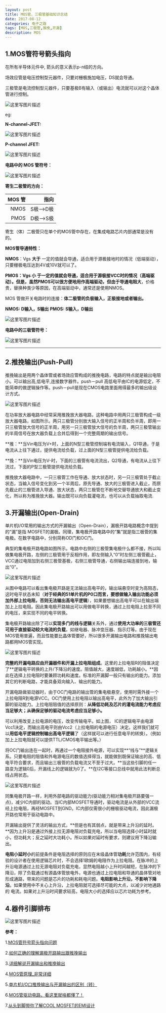 ```yaml
---
layout: post
title: MOS管，三极管基础知识总结
date: 2017-08-12
categories: 电子之路
tags: [MOS,三极管,推挽,开漏]
description: MOS
---
```


## **1.MOS管符号箭头指向**

在所有半导体元件中, 箭头的意义表示p-n结的方向。

场效应管是电压控制型元器件，只要对栅极施加电压，DS就会导通。

三极管是电流控制型元器件，只要基极B有输入（或输出）电流就可以对这个晶体管进行控制。

![这里写图片描述](http://img.blog.csdn.net/20170808144524847?watermark/2/text/aHR0cDovL2Jsb2cuY3Nkbi5uZXQvd3d0MTg4MTE3MDc5NzE=/font/5a6L5L2T/fontsize/400/fill/I0JBQkFCMA==/dissolve/70/gravity/SouthEast)

eg:

**N-channel-JFET:**

![这里写图片描述](http://img.blog.csdn.net/20170811115650677?watermark/2/text/aHR0cDovL2Jsb2cuY3Nkbi5uZXQvd3d0MTg4MTE3MDc5NzE=/font/5a6L5L2T/fontsize/400/fill/I0JBQkFCMA==/dissolve/70/gravity/SouthEast)

**P-channel JFET:**

![这里写图片描述](http://img.blog.csdn.net/20170811131810263?watermark/2/text/aHR0cDovL2Jsb2cuY3Nkbi5uZXQvd3d0MTg4MTE3MDc5NzE=/font/5a6L5L2T/fontsize/400/fill/I0JBQkFCMA==/dissolve/70/gravity/SouthEast)

**电路中的 MOS 管符号：**

![这里写图片描述](http://img.blog.csdn.net/20170811114527938?watermark/2/text/aHR0cDovL2Jsb2cuY3Nkbi5uZXQvd3d0MTg4MTE3MDc5NzE=/font/5a6L5L2T/fontsize/400/fill/I0JBQkFCMA==/dissolve/70/gravity/SouthEast)

**寄生二极管的方向：**

|MOS 管|指向|
|------:|------:|
|NMOS   |S极——>D极|
|PMOS   |D极——>S极|

寄生（体）二极管只在单个的MOS管中存在，在集成电路芯片内部通常是没有的。

**MOS管导通特性：**

**NMOS**：Vgs **大于** 一定的值就会导通，适合用于源极接地时的情况（低端驱动），只要栅极电压达到4V或10V就可以了。

**PMOS：**Vgs **小** 于一定的值就会导通，适合用于源极接VCC时的情况（高端驱动）。但是，虽然PMOS可以很方便地用作高端驱动，但由于**导通电阻大**，价格贵，替换种类少等原因，在高端驱动中，通常还是使用NMOS。

MOS 管做开关电路时的连接：**体二极管的负极输入，正极接地或者输出。**

**NMOS: D输入，S输出**
**PMOS: S输入，D输出**

![这里写图片描述](http://img.blog.csdn.net/20170811153241083?watermark/2/text/aHR0cDovL2Jsb2cuY3Nkbi5uZXQvd3d0MTg4MTE3MDc5NzE=/font/5a6L5L2T/fontsize/400/fill/I0JBQkFCMA==/dissolve/70/gravity/SouthEast)

**电路中的三极管符号：**

![这里写图片描述](http://img.blog.csdn.net/20170811132608215?watermark/2/text/aHR0cDovL2Jsb2cuY3Nkbi5uZXQvd3d0MTg4MTE3MDc5NzE=/font/5a6L5L2T/fontsize/400/fill/I0JBQkFCMA==/dissolve/70/gravity/SouthEast)
_______

## **2.推挽输出(Push-Pull)**

推挽输出是用两个晶体管或者场效应管构成的推挽电路，电路的特点就是输出电阻小。可以输出高,低电平,连接数字器件。push－pull 高低电平由IC的电源低定，不能简单的做逻辑操作等。push－pull是现在CMOS电路里面用得最多的输出级设计方式。

![这里写图片描述](http://img.blog.csdn.net/20170811141610014?watermark/2/text/aHR0cDovL2Jsb2cuY3Nkbi5uZXQvd3d0MTg4MTE3MDc5NzE=/font/5a6L5L2T/fontsize/400/fill/I0JBQkFCMA==/dissolve/70/gravity/SouthEast)

在功率放大器电路中经常采用推挽放大器电路，这种电路中用两只三极管构成一级放大器电路，如图所示。两只三极管分别放大输入信号的正半周和负半周，即用一只三极管放大信号的正半周，用另一只三极管放大信号的负半周，两只三极管输出的半周信号在放大器负载上合并后得到一个完整周期的输出信号。​

**推：**当Vin电压为V+时，上面的N型三极管控制端有电流输入，Q1导通，于是电流从上往下通过，提供电流给负载，过上面的N型三极管提供电流给负载。

**挽：**当Vin电压为V-时，下面的三极管有电流流出，Q2导通，有电流从上往下流过，下面的P型三极管提供电流给负载。

推挽放大器电路中，一只三极管工作在导通、放大状态时，另一只三极管处于截止状态，当输入信号变化到另一个半周后，原先导通、放大的三极管进入截止，而原先截止的三极管进入导通、放大状态，两只三极管在不断地交替导通放大和截止变化，所以称为推挽放大器。输出既可以向负载灌电流，也可以从负载抽取电流.​

## **3.开漏输出(Open-Drain)**

单片机I/O常用的输出方式的开漏输出（Open-Drain），漏极开路电路概念中提到的“漏”是指 MOSFET的漏极。同理，集电极开路电路中的“集”就是指三极管的集电极。在数字电路中，分别简称OD门和OC门。​

典型的集电极开路电路如图所示。电路中右侧的三极管集电极什么都不接，所以叫做集电极开路，左侧的三极管用于反相作用，即左侧输入“0”时左侧三极管截止，VCC通过电阻加到右侧三极管基极，右侧三极管导通，右侧输出端连接到地，输出“0”。​

![这里写图片描述](http://img.blog.csdn.net/20170811143310126?watermark/2/text/aHR0cDovL2Jsb2cuY3Nkbi5uZXQvd3d0MTg4MTE3MDc5NzE=/font/5a6L5L2T/fontsize/400/fill/I0JBQkFCMA==/dissolve/70/gravity/SouthEast)

从图中电路可以看出集电极开路是无法输出高电平的，输出端悬空时变为高阻态，这时电平状态未知（**对于经典的51单片机的P0口而言，要想做输入输出功能必须加外部上拉电阻，否则无法输出高电平逻辑**），如果要想输出高电平可以在输出端加上上拉电阻。因此集电极开路输出可以用做电平转换，通过上拉电阻上拉至不同的电压，来实现不同的电平转换。

集电极开路输出除了可以**实现多门的线与逻辑**关系外，通过**使用大功率的三极管还可用于直接驱动较大电流的负载**，如继电器、脉冲变压器、指示灯等。由于现在MOS管用普遍，而且性能要比晶体管要好，所以很多开漏输出电路和推挽输出电路都用MOS管实现。

![这里写图片描述](http://img.blog.csdn.net/20170811145218680?watermark/2/text/aHR0cDovL2Jsb2cuY3Nkbi5uZXQvd3d0MTg4MTE3MDc5NzE=/font/5a6L5L2T/fontsize/400/fill/I0JBQkFCMA==/dissolve/70/gravity/SouthEast)

**完整的开漏电路应由开漏器件和开漏上拉电阻组成**。这里的上拉电阻R的阻值决定了**逻辑电平转换的上升/下降沿的速度。阻值越大，速度越低，功耗越小。**因此在选择上拉电阻时要兼顾功耗和速度。标准的开漏脚一般只有输出的能力。添加其它的判断电路，才能具备双向输入、输出的能力。​

开漏电路做驱动器时，由于OC门电路的输出管的集电极悬空，使用时需外接一个上拉电阻R到电源VCC。OC门使用上拉电阻以输出高电平，此外为了加大输出引脚的驱动能力。上拉电阻阻值的选择原则：**从降低功耗及芯片的灌电流能力考虑应当足够大；从确保足够的驱动电流考虑应当足够小。**

可以利用改变上拉电源的电压，改变传输电平。如上图， IC的逻辑电平由电源Vcc1决定，而输出高电平则由Vcc2（上拉电阻的电源电压）决定。这样我们就可以**用低电平逻辑控制输出高电平逻辑**了（这样就可以进行任意电平的转换）。（例如加上上拉电阻就可以提供TTL/CMOS电平输出等。）

将OC门输出连在一起时，再通过一个电阻接外电源，可以实现**“线与”**逻辑关系。只要电阻的阻值和外电源电压的数值选择得当，就能做到既保证输出的高、低电平符合要求，而且输出三极管的负载电流又不至于过大。**当这些引脚的任一路变为逻辑0后，开漏线上的逻辑就为0了。**在I2C等接口总线中就用此法判断总线占用状态。

![这里写图片描述](http://img.blog.csdn.net/20170811144704408?watermark/2/text/aHR0cDovL2Jsb2cuY3Nkbi5uZXQvd3d0MTg4MTE3MDc5NzE=/font/5a6L5L2T/fontsize/400/fill/I0JBQkFCMA==/dissolve/70/gravity/SouthEast)

同集电极开路一样，利用外部电路的驱动能力(驱动能力相对集电极开路要强一点)，减少IC内部的驱动。当IC内部MOSFET导通时，驱动电流是从外部的VCC流经上拉电阻，再经MOSFET到GND。IC内部仅需很小的栅极驱动电流，因此漏极开路也常用于驱动电路中。

开漏输出提供了灵活的输出方式，**但是也有其弱点，就是带来上升沿的延时。**因为上升沿是通过外接上拉无源电阻对负载充电，所以当电阻选择小时延时就小，但功耗大；反之延时大功耗小。所以如果对延时有要求，则建议用下降沿输出。

**电阻小延时小**的前提条件是电阻选择的原则应在末级晶体管**功耗**允许范围内，有经验的设计者在使用逻辑芯片时，不会选择1欧姆的电阻作为上拉电阻。在脉冲的上升沿电源通过上拉无源电阻对负载充电，显然电阻越小上升时间越短，在脉冲的下降沿，除了负载通过有源晶体管放电外，电源也通过上拉电阻和导通的晶体管对地 形成通路，带来的问题是芯片的功耗和耗电问题。**电阻影响上升沿，不影响下降沿**。如果使用中不关心上升沿，上拉电阻就可选择尽可能的大点，以减少对地通路的 电流。如果对上升沿时间要求较高，电阻大小的选择应以芯片功耗为参考。

## **4.器件引脚排布**

![这里写图片描述](http://img.blog.csdn.net/20171130134737006?watermark/2/text/aHR0cDovL2Jsb2cuY3Nkbi5uZXQvd3d0MTg4MTE3MDc5NzE=/font/5a6L5L2T/fontsize/400/fill/I0JBQkFCMA==/dissolve/70/gravity/SouthEast)

**参考：**

1.[MOS管符号箭头指向问题](https://www.zhihu.com/question/27955221/answer/38939126)

2.[如何正确的理解漏极开路输出跟推挽输出](https://www.zhihu.com/question/28512432/answer/41217074)

3.[详细解说开漏输出和推挽输出](http://blog.sina.com.cn/s/blog_14e0394720102vewa.html)

4.[MOS管原理_非常详细](https://wenku.baidu.com/view/677d0b56a300a6c30c229f5a.html?from=search)

5.[单片机I/O口推挽输出与开漏输出的区别（转）](http://blog.csdn.net/xiaoweiboy/article/details/6714199)

6.[MOS管驱动电路，看这里就啥都懂了！](http://www.eefocus.com/mygod12345/blog/16-08/389677_7db05.html)

7.[从头到脚带你了解COOL MOSFET的EMI设计](http://ledlight.eefocus.com/module/forum/thread-598781-1-1.html)
